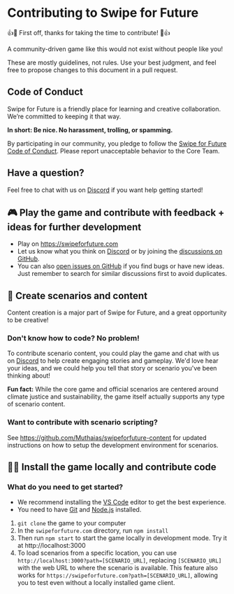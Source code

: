 # Contributing to Swipe for Future

👍🎉 First off, thanks for taking the time to contribute! 🎉👍

A community-driven game like this would not exist without people like you!

These are mostly guidelines, not rules. Use your best judgment, and feel free to propose changes to this document in a pull request.

## Code of Conduct

Swipe for Future is a friendly place for learning and creative collaboration. We’re committed to keeping it that way.

**In short: Be nice. No harassment, trolling, or spamming.**

By participating in our community, you pledge to follow the [Swipe for Future Code of Conduct](./CODE_OF_CONDUCT.md). Please report unacceptable behavior to the Core Team.

## Have a question?

Feel free to chat with us on [Discord](https://discord.gg/JGkQr9raU5) if you want help getting started!

## 🎮 Play the game and contribute with feedback + ideas for further development

-   Play on https://swipeforfuture.com
-   Let us know what you think on [Discord](https://discord.gg/JGkQr9raU5) or by joining the [discussions on GitHub](https://github.com/Greenheart/swipeforfuture.com/issues).
-   You can also [open issues on GitHub](https://github.com/Greenheart/swipeforfuture.com/issues) if you find bugs or have new ideas. Just remember to search for similar discussions first to avoid duplicates.

## 📝 Create scenarios and content

Content creation is a major part of Swipe for Future, and a great opportunity to be creative!

### Don't know how to code? No problem!

To contribute scenario content, you could play the game and chat with us on [Discord](https://discord.gg/JGkQr9raU5) to help create engaging stories and gameplay. We'd love hear your ideas, and we could help you tell that story or scenario you've been thinking about!

**Fun fact:** While the core game and official scenarios are centered around climate justice and sustainability, the game itself actually supports any type of scenario content.

### Want to contribute with scenario scripting?

See https://github.com/Muthaias/swipeforfuture-content for updated instructions on how to setup the development environment for scenarios.

## 👩‍💻 Install the game locally and contribute code

### What do you need to get started?

-   We recommend installing the [VS Code](https://code.visualstudio.com/) editor to get the best experience.
-   You need to have [Git](https://git-scm.com/) and [Node.js](https://nodejs.org/) installed.

1. `git clone` the game to your computer
2. In the `swipeforfuture.com` directory, run `npm install`
3. Then run `npm start` to start the game locally in development mode. Try it at http://localhost:3000
4. To load scenarios from a specific location, you can use `http://localhost:3000?path=[SCENARIO_URL]`, replacing `[SCENARIO_URL]` with the web URL to where the scenario is available. This feature also works for `https://swipeforfuture.com?path=[SCENARIO_URL]`, allowing you to test even without a locally installed game client.
